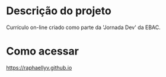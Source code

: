 # Descrição do projeto
Currículo on-line criado como parte da 'Jornada Dev' da EBAC.

# Como acessar
https://raphaellyv.github.io
